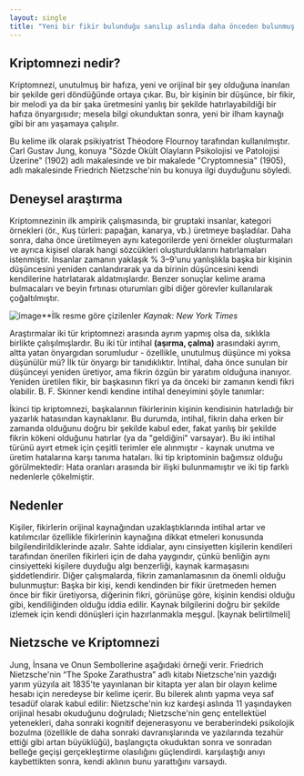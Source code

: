 ```yaml
---
layout: single
title: "Yeni bir fikir bulunduğu sanılıp aslında daha önceden bulunmuş bir fikri düşünmek: Kriptomnezi"
---
```


Kriptomnezi nedir?
-
Kriptomnezi, unutulmuş bir hafıza, yeni ve orijinal bir şey olduğuna inanılan bir şekilde geri döndüğünde ortaya çıkar. Bu, bir kişinin bir düşünce, bir fikir, bir melodi ya da bir şaka üretmesini yanlış bir şekilde hatırlayabildiği bir hafıza önyargısıdır; mesela bilgi okunduktan sonra, yeni bir ilham kaynağı gibi bir anı yaşamaya çalışılır.

Bu kelime ilk olarak psikiyatrist Théodore Flournoy tarafından kullanılmıştır.
Carl Gustav Jung, konuya "Sözde Okült Olayların Psikolojisi ve Patolojisi Üzerine" (1902) adlı makalesinde ve bir makalede "Cryptomnesia" (1905), adlı makalesinde Friedrich Nietzsche'nin bu konuya ilgi duyduğunu söyledi.

Deneysel araştırma
-
Kriptomnezinin ilk ampirik çalışmasında, bir gruptaki insanlar, kategori örnekleri (ör., Kuş türleri: papağan, kanarya, vb.) üretmeye başladılar. Daha sonra, daha önce üretilmeyen aynı kategorilerde yeni örnekler oluşturmaları ve ayrıca kişisel olarak hangi sözcükleri oluşturduklarını hatırlamaları istenmiştir. İnsanlar zamanın yaklaşık % 3–9'unu yanlışlıkla başka bir kişinin düşüncesini yeniden canlandırarak ya da birinin düşüncesini kendi kendilerine hatırlatarak aldatmışlardır. Benzer sonuçlar kelime arama bulmacaları ve beyin fırtınası oturumları gibi diğer görevler kullanılarak çoğaltılmıştır.

![image](https://static01.nyt.com/images/2016/08/16/science/16tb-cryptomnesia/16tb-cryptomnesia-articleLarge.png?quality=90&auto=webp)**İlk resme göre çizilenler *Kaynak: New York Times*

Araştırmalar iki tür kriptomnezi arasında ayrım yapmış olsa da, sıklıkla birlikte çalışılmışlardır. Bu iki tür intihal **(aşırma, çalma)** arasındaki ayrım, altta yatan önyargıdan sorumludur - özellikle, unutulmuş düşünce mi yoksa düşünülür mü? İlk tür önyargı bir tanıdıklıktır. İntihal, daha önce sunulan bir düşünceyi yeniden üretiyor, ama fikrin özgün bir yaratım olduğuna inanıyor. Yeniden üretilen fikir, bir başkasının fikri ya da önceki bir zamanın kendi fikri olabilir. B. F. Skinner kendi kendine intihal deneyimini şöyle tanımlar:

İkinci tip kriptomnezi, başkalarının fikirlerinin kişinin kendisinin hatırladığı bir yazarlık hatasından kaynaklanır. Bu durumda, intihal, fikrin daha erken bir zamanda olduğunu doğru bir şekilde kabul eder, fakat yanlış bir şekilde fikrin kökeni olduğunu hatırlar (ya da "geldiğini" varsayar). Bu iki intihal türünü ayırt etmek için çeşitli terimler ele alınmıştır - kaynak unutma ve üretim hatalarına karşı tanıma hataları. İki tip kriptominin bağımsız olduğu görülmektedir: Hata oranları arasında bir ilişki bulunmamıştır ve iki tip farklı nedenlerle çökelmiştir.

Nedenler
-
Kişiler, fikirlerin orijinal kaynağından uzaklaştıklarında intihal artar ve katılımcılar özellikle fikirlerinin kaynağına dikkat etmeleri konusunda bilgilendirildiklerinde azalır. Sahte iddialar, aynı cinsiyetten kişilerin kendileri tarafından önerilen fikirleri için de daha yaygındır, çünkü benliğin aynı cinsiyetteki kişilere duyduğu algı benzerliği, kaynak karmaşasını şiddetlendirir. Diğer çalışmalarda, fikrin zamanlamasının da önemli olduğu bulunmuştur: Başka bir kişi, kendi kendinden bir fikir üretmeden hemen önce bir fikir üretiyorsa, diğerinin fikri, görünüşe göre, kişinin kendisi olduğu gibi, kendiliğinden olduğu iddia edilir. Kaynak bilgilerini doğru bir şekilde izlemek için kendi dönüşleri için hazırlanmakla meşgul. [kaynak belirtilmeli]

Nietzsche ve Kriptomnezi
-
Jung, İnsana ve Onun Sembollerine aşağıdaki örneği verir. Friedrich Nietzsche'nin “The Spoke Zarathustra” adlı kitabı Nietzsche'nin yazdığı yarım yüzyıla ait 1835'te yayınlanan bir kitapta yer alan bir olayın kelime hesabı için neredeyse bir kelime içerir. Bu bilerek alıntı yapma veya saf tesadüf olarak kabul edilir: Nietzsche'nin kız kardeşi aslında 11 yaşındayken orijinal hesabı okuduğunu doğruladı; Nietzsche'nin genç entellektüel yetenekleri, daha sonraki kognitif dejenerasyonu ve beraberindeki psikolojik bozulma (özellikle de daha sonraki davranışlarında ve yazılarında tezahür ettiği gibi artan büyüklüğü), başlangıçta okuduktan sonra ve sonradan belleğe geçişi gerçekleştirme olasılığını güçlendirdi. karşılaştığı anıyı kaybettikten sonra, kendi aklının bunu yarattığını varsaydı.

